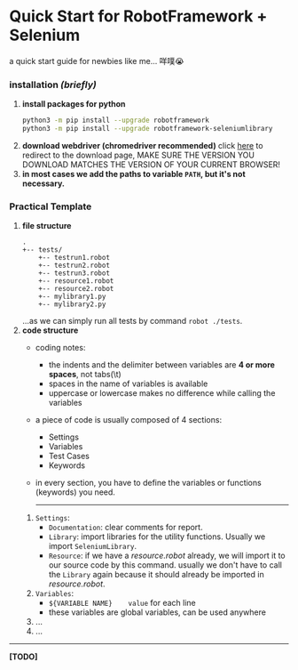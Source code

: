# Quick Start for RobotFramework + Selenium
 a quick start guide for newbies like me... 咩噗😭
 
### installation *(briefly)*
 1. **install packages for python**
     ```bash
     python3 -m pip install --upgrade robotframework
     python3 -m pip install --upgrade robotframework-seleniumlibrary
     ```
 2. **download webdriver (chromedriver recommended)**
    click [here](https://chromedriver.chromium.org/downloads) to redirect to the download page, MAKE SURE THE VERSION YOU DOWNLOAD MATCHES THE VERSION OF YOUR CURRENT BROWSER!
 3. **in most cases we add the paths to variable `PATH`, but it's not necessary.**

### Practical Template
 1. **file structure**
    ```
    .
    +-- tests/
        +-- testrun1.robot
        +-- testrun2.robot
        +-- testrun3.robot
        +-- resource1.robot
        +-- resource2.robot
        +-- mylibrary1.py
        +-- mylibrary2.py
    ```
    ...as we can simply run all tests by command `robot ./tests`.
 2. **code structure**
    - coding notes:
        - the indents and the delimiter between variables are **4 or more spaces**, not tabs(\t)
        - spaces in the name of variables is available
        - uppercase or lowercase makes no difference while calling the variables
    - a piece of code is usually composed of 4 sections:
        - Settings
        - Variables
        - Test Cases
        - Keywords
    - in every section, you have to define the variables or functions (keywords) you need.

        ---
    1. `Settings`:
        - `Documentation`: clear comments for report.
        - `Library`: import libraries for the utility functions. Usually we import `SeleniumLibrary`.
        - `Resource`: if we have a *resource.robot* already, we will import it to our source code by this command. usually we don't have to call the `Library` again because it should already be imported in *resource.robot*.
    2. `Variables`:
        - `${VARIABLE NAME}    value` for each line
        - these variables are global variables, can be used anywhere
    3. ...
    4. ...
---
**[TODO]**

 